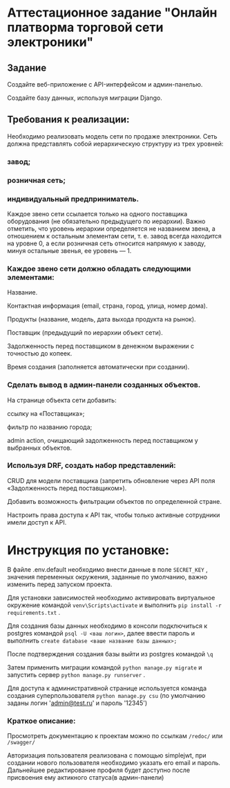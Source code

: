 #  Аттестационное задание "Онлайн платворма торговой сети электроники"
## Задание
Создайте веб-приложение с API-интерфейсом и админ-панелью.

Создайте базу данных, используя миграции Django.

## Требования к реализации:

Необходимо реализовать модель сети по продаже электроники.
Сеть должна представлять собой иерархическую структуру из трех уровней:

###  завод;

###  розничная сеть;

###  индивидуальный предприниматель.

Каждое звено сети ссылается только на одного поставщика оборудования (не обязательно предыдущего по иерархии). Важно отметить, что уровень иерархии определяется не названием звена, а отношением к остальным элементам сети, т. е. завод всегда находится на уровне 0, а если розничная сеть относится напрямую к заводу, минуя остальные звенья, ее уровень — 1.

###  Каждое звено сети должно обладать следующими элементами:

Название.

Контактная информация (email, страна, город, улица, номер дома).

Продукты (название, модель, дата выхода продукта на рынок).

Поставщик (предыдущий по иерархии объект сети).

Задолженность перед поставщиком в денежном выражении с точностью до копеек.

Время создания (заполняется автоматически при создании).

###  Сделать вывод в админ-панели созданных объектов.

На странице объекта сети добавить:

ссылку на «Поставщика»;

фильтр по названию города;

admin action, очищающий задолженность перед поставщиком у выбранных объектов.

###  Используя DRF, создать набор представлений:

CRUD для модели поставщика (запретить обновление через API поля «Задолженность перед поставщиком»).

Добавить возможность фильтрации объектов по определенной стране.

Настроить права доступа к API так, чтобы только активные сотрудники имели доступ к API.


# Инструкция по установке:

В файле .env.default необходимо внести данные в поле `SECRET_KEY` , значения переменных окружения, заданные по умолчанию, важно изменить перед запуском проекта. 

Для установки зависимостей необходимо активировать виртуальное окружение командой  `venv\Scripts\activate`  и выполнить  `pip install -r requirements.txt`  .

Для создания базы данных необходимо в консоли подключиться к postgres  командой `psql -U <ваш логин>`, далее ввести пароль и выполнить `create database <ваше название базы данных>;`

После подтверждения создания базы выйти из postgres командой `\q`

Затем применить миграции командой `python manage.py migrate`  и запустить сервер `python manage.py runserver`  .

Для доступа к административной странице используется команда создания суперпользователя `python manage.py csu`  (по умолчанию заданы логин 'admin@test.ru' и пароль '12345')

### Краткое описание:

Просмотреть документацию к проектам можно по ссылкам `/redoc/` или `/swagger/` 

Авторизация пользователя реализована с помощью simplejwt, при создании нового пользователя необходимо указать его email и пароль. Дальнейшее редактирование профиля будет доступно после присвоения ему актикного статуса(в админ-панели)

